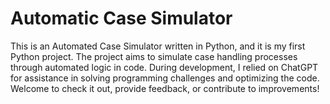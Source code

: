 # Automatic Case Simulator
This is an Automated Case Simulator written in Python, and it is my first Python project. The project aims to simulate case handling processes through automated logic in code. During development, I relied on ChatGPT for assistance in solving programming challenges and optimizing the code. Welcome to check it out, provide feedback, or contribute to improvements!
